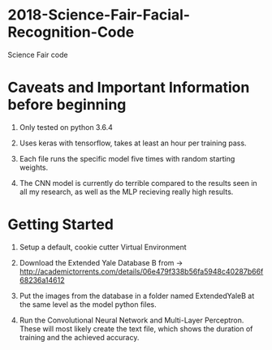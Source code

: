 # 2018-Science-Fair-Facial-Recognition-Code
Science Fair code


# Caveats and Important Information before beginning
1. Only tested on python 3.6.4

2. Uses keras with tensorflow, takes at least an hour per training pass. 

3. Each file runs the specific model five times with random starting weights. 

4. The CNN model is currently do terrible compared to the results seen in all my research, as well as the MLP recieving really high results.


# Getting Started
1. Setup a default, cookie cutter Virtual Environment

2. Download the Extended Yale Database B from -> http://academictorrents.com/details/06e479f338b56fa5948c40287b66f68236a14612

3. Put the images from the database in a folder named ExtendedYaleB at the same level as the model python files.

4. Run the Convolutional Neural Network and Multi-Layer Perceptron. These will most likely create the text file, which shows the duration of training and the achieved accuracy.


